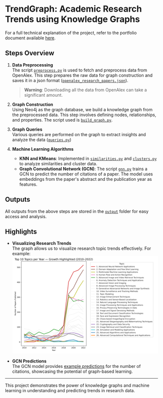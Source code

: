 # TrendGraph: Academic Research Trends using Knowledge Graphs

 For a full technical explanation of the project, refer to the portfolio document available [here](docs/Portfolio.pdf).

## Steps Overview

1. **Data Preprocessing**  
    The script [`preprocess.py`](src/preprocess.py) is used to fetch and preprocess data from OpenAlex. This step prepares the raw data for graph construction and saves it in a json format ([`openalex_research_papers.json`](data/openalex_research_papers.json)).
    > **Warning**: Downloading all the data from OpenAlex can take a significant amount.

2. **Graph Construction**  
    Using Neo4j as the graph database, we build a knowledge graph from the preprocessed data. This step involves defining nodes, relationships, and properties. The script used is [`build_graph.py`](src/build_graph.py).

3. **Graph Queries**  
    Various queries are performed on the graph to extract insights and analyze the data ([`queries.py`](src/queries.py))

4. **Machine Learning Algorithms**  
    - **KNN and KMeans**: Implemented in [`similarities.py`](src/similarities.py) and [`clusters.py`](src/clusters.py) to analyze similarities and cluster data.  
    - **Graph Convolutional Network (GCN)**: The script [`gnn.py`](src/gnn.py) trains a GCN to predict the number of citations of a paper. The model uses embeddings from the paper's abstract and the publication year as features.

## Outputs

All outputs from the above steps are stored in the [`output`](output) folder for easy access and analysis.

## Highlights

- **Visualizing Research Trends**  
  The graph allows us to visualize research topic trends effectively. For example:  
  ![Emerging Topics Growth](output/emerging_topics_growth.png)

- **GCN Predictions**  
  The GCN model provides [example predictions](output/example_predictions.txt) for the number of citations, showcasing the potential of graph-based learning.

---
This project demonstrates the power of knowledge graphs and machine learning in understanding and predicting trends in research data.
